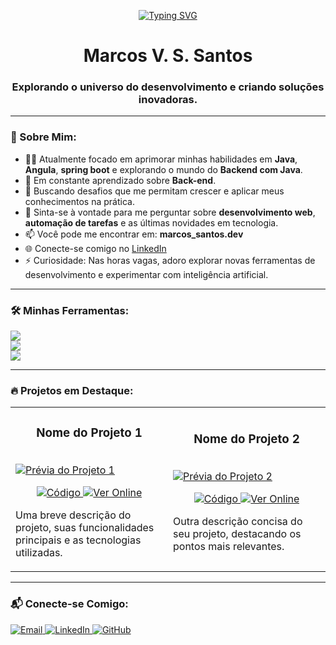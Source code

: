 <p align="center">
  <a href="https://git.io/typing-svg"><img src="https://readme-typing-svg.herokuapp.com?font=Fira+Code&pause=1000&center=true&vCenter=true&width=435&lines=Bem-vindo(a)+ao+meu+perfil!;Foco+em+back-end;Buscando+est%C3%A1gios" alt="Typing SVG" /></a>
</p>

<h1 align="center">Marcos V. S. Santos</h1>
<h3 align="center">Explorando o universo do desenvolvimento e criando soluções inovadoras.</h3>

---

### 🚀 Sobre Mim:
- 👨‍💻 Atualmente focado em aprimorar minhas habilidades em **Java**, **Angula**, **spring boot** e explorando o mundo do **Backend com Java**.
- 🌱 Em constante aprendizado sobre **Back-end**.
- 🤔 Buscando desafios que me permitam crescer e aplicar meus conhecimentos na prática.
- 💬 Sinta-se à vontade para me perguntar sobre **desenvolvimento web**, **automação de tarefas** e as últimas novidades em tecnologia.
- 📫 Você pode me encontrar em: **marcos_santos.dev**
- 🌐 Conecte-se comigo no [LinkedIn](https://www.linkedin.com/in/marcos-s-jar/)
- ⚡ Curiosidade: Nas horas vagas, adoro explorar novas ferramentas de desenvolvimento e experimentar com inteligência artificial.

---

### 🛠️ Minhas Ferramentas:
<p align="left">
  <a href="https://skillicons.dev">
    <img src="https://skillicons.dev/icons?i=java,js,python,html,css" />
  </a>
  <br/>
  <a href="https://skillicons.dev">
    <img src="https://skillicons.dev/icons?i=mongodb,mysql,hibernate,spring,angular" />
  </a>
  <br/>
  <a href="https://skillicons.dev">
    <img src="https://skillicons.dev/icons?i=maven,postman,eclipse,git,github" />
  </a>
</p>

---

### 🔥 Projetos em Destaque:

<table>
  <tr>
    <td width="50%">
      <h3 align="center">Nome do Projeto 1</h3>
      <br />
      <a href="LINK_PARA_O_PROJETO_1_NO_AR">
        <img src="URL_DO_GIF_OU_IMAGEM_PROJETO_1" alt="Prévia do Projeto 1" />
      </a>
      <br />
      <p align="center">
        <a href="LINK_PARA_O_REPOSITORIO_1" target="_blank">
          <img src="https://img.shields.io/badge/Código-1D1F21?style=for-the-badge&logo=github&logoColor=white" alt="Código"/>
        </a>
        <a href="LINK_PARA_O_PROJETO_1_NO_AR" target="_blank">
          <img src="https://img.shields.io/badge/Ver%20Online-4285F4?style=for-the-badge&logo=google-chrome&logoColor=white" alt="Ver Online"/>
        </a>
      </p>
      <p>Uma breve descrição do projeto, suas funcionalidades principais e as tecnologias utilizadas.</p>
    </td>
    <td width="50%">
      <h3 align="center">Nome do Projeto 2</h3>
      <br />
      <a href="[Sistema Gerenciador de Cursos](https://github.com/marcosvn3/SistemaGerenciadorDeCursos)">
        <img src="URL_DO_GIF_OU_IMAGEM_PROJETO_2" alt="Prévia do Projeto 2" />
      </a>
      <br />
      <p align="center">
        <a href="[Biblioteca Pessoal](https://github.com/marcosvn3/BibliotecaPessoal/tree/main/BibliotecaPessoal)" target="_blank">
          <img src="https://img.shields.io/badge/Código-1D1F21?style=for-the-badge&logo=github&logoColor=white" alt="Código"/>
        </a>
        <a href="LINK_PARA_O_PROJETO_2_NO_AR" target="_blank">
          <img src="https://img.shields.io/badge/Ver%20Online-4285F4?style=for-the-badge&logo=google-chrome&logoColor=white" alt="Ver Online"/>
        </a>
      </p>
      <p>Outra descrição concisa do seu projeto, destacando os pontos mais relevantes.</p>
    </td>
  </tr>
</table>

---

### 📬 Conecte-se Comigo:
<p align="left">
  <a href="mailto:anthony.santoss.as@gmail.com" target="_blank">
    <img src="https://img.shields.io/badge/Email-EA4335?style=for-the-badge&logo=gmail&logoColor=white" alt="Email"/>
  </a>
  <a href="https://www.linkedin.com/in/anthony-santos12/" target="_blank">
    <img src="https://img.shields.io/badge/LinkedIn-0077B5?style=for-the-badge&logo=linkedin&logoColor=white" alt="LinkedIn"/>
  </a>
  <a href="https://github.com/AnthonySantoss" target="_blank">
    <img src="https://img.shields.io/badge/GitHub-181717?style=for-the-badge&logo=github&logoColor=white" alt="GitHub"/>
  </a>
</p>

